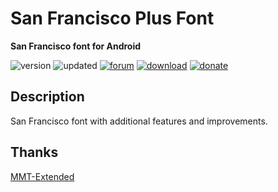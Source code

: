 # San Francisco Plus Font
**San Francisco font for Android**

![version](https://img.shields.io/badge/Version-1.0-brightgreen.svg) 
![updated](https://img.shields.io/badge/Updated-Mar_16,_2020-green.svg) 
[![forum](https://img.shields.io/badge/Forum-XDA-orange.svg)](https://forum.xda-developers.com/apps/magisk/font-headline-fonts-nongthaihoang-t3886349) 
[![download](https://img.shields.io/badge/Download-↓-yellow.svg)](https://github.com/nongthaihoang/san_francisco_plus_font/releases)
[![donate](https://img.shields.io/badge/Donate-Paypal-blue.svg)](https://paypal.me/nongthaihoang)
 
## Description
San Francisco font with additional features and improvements.

## Thanks
[MMT-Extended](https://github.com/Zackptg5/MMT-Extended)
